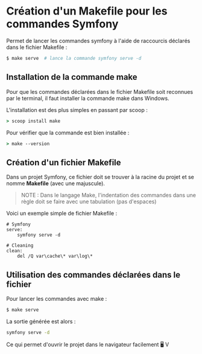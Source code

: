 # Création d'un Makefile pour les commandes Symfony

Permet de lancer les commandes symfony à l'aide de raccourcis déclarés dans le fichier Makefile :

```bash
$ make serve  # lance la commande symfony serve -d
```

## Installation de la commande make

Pour que les commandes déclarées dans le fichier Makefile soit reconnues par le terminal, il faut installer la commande make dans Windows.

L'installation est des plus simples en passant par scoop :

```cmd
> scoop install make
```

Pour vérifier que la commande est bien installée :

```cmd
> make --version
```

## Création d'un fichier Makefile

Dans un projet Symfony, ce fichier doit se trouver à la racine du projet et se nomme **Makefile** (avec une majuscule).

>NOTE : Dans le langage Make, l'indentation des commandes dans une règle doit se faire avec une tabulation (pas d'espaces)

Voici un exemple simple de fichier Makefile :

```make
# Symfony
serve:
	symfony serve -d

# Cleaning
clean:
	del /Q var\cache\* var\log\*
```

## Utilisation des commandes déclarées dans le fichier

Pour lancer les commandes avec make :

```bash
$ make serve
```

La sortie générée est alors :

```bash
symfony serve -d
```

Ce qui permet d'ouvrir le projet dans le navigateur facilement 🖥️
V
